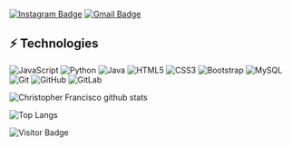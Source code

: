 [![Instagram Badge](https://img.shields.io/badge/-t_0_p_h_e_r-purple?style=flat-square&logo=instagram&logoColor=white&link=https://www.instagram.com/t_0_p_h_e_r/)](https://www.instagram.com/t_0_p_h_e_r)
[![Gmail Badge](https://img.shields.io/badge/-christopherfrancisco171@gmail.com-c14438?style=flat-square&logo=Gmail&logoColor=white&link=mailto:christopherfrancisco171@gmail.com)](mailto:christopherfrancisco171@gmail.com)

## :zap: Technologies

![JavaScript](https://img.shields.io/badge/-JavaScript-black?style=flat-square&logo=javascript)
![Python](https://img.shields.io/badge/-Python-black?style=flat-square&logo=Python)
![Java](https://img.shields.io/badge/-java-E34A86?style=flat-square&logo=java)
![HTML5](https://img.shields.io/badge/-HTML5-E34F26?style=flat-square&logo=html5&logoColor=white)
![CSS3](https://img.shields.io/badge/-CSS3-1572B6?style=flat-square&logo=css3)
![Bootstrap](https://img.shields.io/badge/-Bootstrap-563D7C?style=flat-square&logo=bootstrap)
![MySQL](https://img.shields.io/badge/-MySQL-black?style=flat-square&logo=mysql)
![Git](https://img.shields.io/badge/-Git-black?style=flat-square&logo=git)
![GitHub](https://img.shields.io/badge/-GitHub-181717?style=flat-square&logo=github)
![GitLab](https://img.shields.io/badge/-GitLab-FCA121?style=flat-square&logo=gitlab)

![Christopher Francisco github stats](https://github-readme-stats.vercel.app/api?username=Topher-06&show_icons=true&theme=radical)

![Top Langs](https://github-readme-stats.vercel.app/api/top-langs/?username=Topher-06&hide=TeX&layout=compact)

![Visitor Badge](https://visitor-badge.laobi.icu/badge?page_id=Topher-06)
